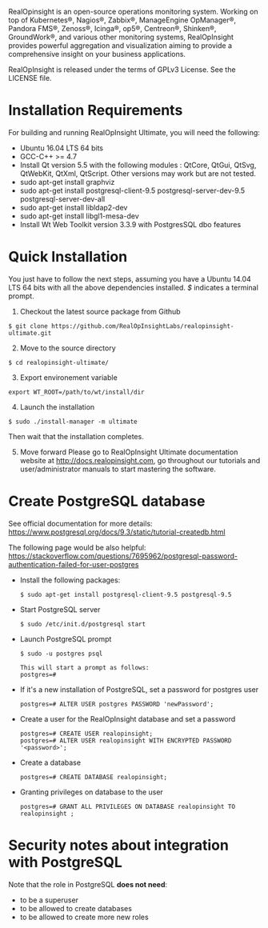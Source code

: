 RealOpinsight is an open-source operations monitoring system. Working on top of Kubernetes®, Nagios®, Zabbix®, ManageEngine OpManager®, Pandora FMS®, Zenoss®, Icinga®, op5®, Centreon®, Shinken®, GroundWork®, and various other monitoring systems, RealOpInsight provides powerful aggregation and visualization aiming to provide a comprehensive insight on your business applications.

RealOpInsight is released under the terms of GPLv3 License. See the LICENSE file.

# Installation Requirements
For building and running RealOpInsight Ultimate, you will need the following:

- Ubuntu 16.04 LTS 64 bits
- GCC-C++ >= 4.7
- Install Qt version 5.5 with the following modules : QtCore, QtGui, QtSvg, QtWebKit, QtXml, QtScript. Other versions may work but are not tested.
- sudo apt-get install graphviz
- sudo apt-get install postgresql-client-9.5 postgresql-server-dev-9.5 postgresql-server-dev-all
- sudo apt-get install libldap2-dev
- sudo apt-get install libgl1-mesa-dev
- Install Wt Web Toolkit version 3.3.9 with PostgresSQL dbo features


# Quick Installation
You just have to follow the next steps, assuming you have a Ubuntu 14.04 LTS 64 bits with all the above dependencies installed.
*$* indicates a terminal prompt.

1. Checkout the latest source package from Github

  ```
  $ git clone https://github.com/RealOpInsightLabs/realopinsight-ultimate.git
  ```

2. Move to the source directory

  ```
  $ cd realopinsight-ultimate/
  ```

3. Export environement variable
  ```
  export WT_ROOT=/path/to/wt/install/dir
  ```

4. Launch the installation

  ```
  $ sudo ./install-manager -m ultimate
  ```
  Then wait that the installation completes.

5. Move forward
  Please go to RealOpInsight Ultimate documentation website at http://docs.realopinsight.com, 
  go throughout our tutorials and user/administrator manuals to start mastering the software. 

# Create PostgreSQL database

See official documentation for more details: https://www.postgresql.org/docs/9.3/static/tutorial-createdb.html

The following page would be also helpful: https://stackoverflow.com/questions/7695962/postgresql-password-authentication-failed-for-user-postgres

* Install the following packages:

  ```
  $ sudo apt-get install postgresql-client-9.5 postgresql-9.5
  ```

* Start PostgreSQL server

  ```
  $ sudo /etc/init.d/postgresql start
  ```

* Launch PostgreSQL prompt

  ```
  $ sudo -u postgres psql
  
  This will start a prompt as follows:
  postgres=#
  ```
  
* If it's a new installation of PostgreSQL, set a password for postgres user

  ```
  postgres=# ALTER USER postgres PASSWORD 'newPassword';
  ```

* Create a user for the RealOpInsight database and set a password

  ```
  postgres=# CREATE USER realopinsight;
  postgres=# ALTER USER realopinsight WITH ENCRYPTED PASSWORD '<password>';
  ```

  
* Create a database

  ```
  postgres=# CREATE DATABASE realopinsight;
  ```

  
* Granting privileges on database to the user

  ```
  postgres=# GRANT ALL PRIVILEGES ON DATABASE realopinsight TO realopinsight ;
  ```

# Security notes about integration with PostgreSQL

Note that the role in PostgreSQL **does not need**:

* to be a superuser
* to be allowed to create databases
* to be allowed to create more new roles



